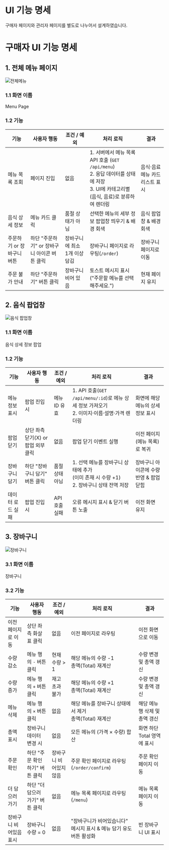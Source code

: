 # UI 기능 명세

구매자 페이지와 관리자 페이지를 별도로 나누어서 설계하였습니다.

# 구매자 UI 기능 명세

## 1. 전체 메뉴 페이지

![전체메뉴](./docsImgs/전체메뉴.png)

### 1.1 화면 이름

Menu Page

### 1.2 기능

| 기능                      | 사용자 행동                                  | 조건 / 예외                   | 처리 로직                                                                                                                            | 결과                            |
| ------------------------- | -------------------------------------------- | ----------------------------- | ------------------------------------------------------------------------------------------------------------------------------------ | ------------------------------- |
| 메뉴 목록 조회            | 페이지 진입                                  | 없음                          | 1. 서버에서 메뉴 목록 API 호출 (`GET /api/menu`)<br>2. 응답 데이터를 상태에 저장<br>3. UI에 카테고리별(음식, 음료)로 분류하여 렌더링 | 음식·음료 메뉴 카드 리스트 표시 |
| 음식 상세 정보            | 메뉴 카드 클릭                               | 품절 상태가 아님              | 선택한 메뉴의 세부 정보 팝업창 띄우기 & 배경 회색                                                                                               | 음식 팝업창 & 배경 회색                    |
| 주문하기 or 장바구니 버튼 | 하단 "주문하기" or 장바구니 아이콘 버튼 클릭 | 장바구니에 최소 1개 이상 담김 | 장바구니 페이지로 라우팅(`/order`)                                                                                                   | 장바구니 페이지로 이동          |
| 주문 불가 안내            | 하단 "주문하기" 버튼 클릭                    | 장바구니 비어 있음            | 토스트 메시지 표시("주문할 메뉴를 선택해주세요.")                                                                                    | 현재 페이지 유지                |

## 2. 음식 팝업창

![음식 팝업창](./docsImgs/음식팝업창.png)

### 1.1 화면 이름

음식 상세 정보 팝업

### 1.2 기능

| 기능             | 사용자 행동                    | 조건 / 예외    | 처리 로직                                                                                     | 결과                                    |
| ---------------- | ------------------------------ | -------------- | --------------------------------------------------------------------------------------------- | --------------------------------------- |
| 메뉴 정보 표시   | 팝업 진입 시                   | 메뉴 ID 유효   | 1. API 호출(`GET /api/menu/:id`)로 메뉴 상세 정보 가져오기<br>2. 이미지·이름·설명·가격 렌더링 | 화면에 해당 메뉴의 상세정보 표시        |
| 팝업 닫기        | 상단 좌측 닫기(X) or 팝업 외부 클릭    | 없음           | 팝업 닫기 이벤트 실행                                                                         | 이전 페이지(메뉴 목록)로 복귀           |
| 장바구니 담기    | 하단 "장바구니 담기" 버튼 클릭 | 품절 상태 아님 | 1. 선택 메뉴를 장바구니 상태에 추가<br>(이미 존재 시 수량 +1)<br>2. 장바구니 상태 전역 저장   | 장바구니 아이콘에 수량 반영 & 팝업 닫힘 |
| 데이터 로드 실패 | 팝업 진입 시                   | API 호출 실패  | 오류 메시지 표시 & 닫기 버튼 노출                                                             | 이전 화면 유지                          |

## 3. 장바구니
![장바구니](./docsImgs/장바구니.png)
### 3.1 화면 이름
장바구니

### 3.2 기능
| 기능           | 사용자 행동              | 조건 / 예외      | 처리 로직                                   | 결과                 |
| ------------ | ------------------- | ------------ | --------------------------------------- | ------------------ |
| 이전 페이지로 이동   | 상단 좌측 화살표 클릭        | 없음           | 이전 페이지로 라우팅                             | 이전 화면으로 이동         |
| 수량 감소        | 메뉴 행의 `-` 버튼 클릭     | 현재 수량 > 1    | 해당 메뉴의 수량 -1<br>총액(Total) 재계산           | 수량 변경 및 총액 갱신      |
| 수량 증가        | 메뉴 행의 `+` 버튼 클릭     | 재고 초과 불가     | 해당 메뉴의 수량 +1<br>총액(Total) 재계산           | 수량 변경 및 총액 갱신      |
| 메뉴 삭제        | 메뉴 행의 `×` 버튼 클릭     | 없음           | 해당 메뉴를 장바구니 상태에서 제거<br>총액(Total) 재계산    | 해당 메뉴 행 삭제 및 총액 갱신 |
| 총액 표시        | 장바구니 데이터 변경 시       | 없음           | 모든 메뉴의 (가격 × 수량) 합산                     | 화면 하단 Total 영역에 표시 |
| 주문 확인        | 하단 "주문 확인하기" 버튼 클릭  | 장바구니 비어있지 않음 | 주문 확인 페이지로 라우팅(`/order/confirm`)        | 주문 확인 페이지 이동       |
| 더 담으러 가기     | 하단 "더 담으러 가기" 버튼 클릭 | 없음           | 메뉴 목록 페이지로 라우팅(`/menu`)                 | 메뉴 목록 페이지 이동       |
| 장바구니 비어있음 표시 | 장바구니 수량 = 0         | 없음           | "장바구니가 비어있습니다" 메시지 표시 & 메뉴 담기 유도 버튼 활성화 | 빈 장바구니 UI 표시       |
